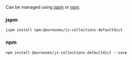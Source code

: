 Can be managed using
[jspm](http://jspm.io)
or [npm](https://github.com/npm/npm).

### jspm
```terminal
jspm install npm:@aureooms/js-collections-defaultdict
```

### npm
```terminal
npm install @aureooms/js-collections-defaultdict --save
```
